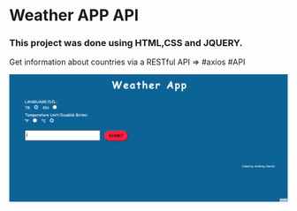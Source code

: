# Weather APP API

### This project was done using HTML,CSS and JQUERY.
Get information about countries via a RESTful API
=> #axios #API

![weatherAPP](weatherapp.gif)
